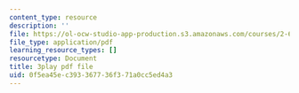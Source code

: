 ```yaml
---
content_type: resource
description: ''
file: https://ol-ocw-studio-app-production.s3.amazonaws.com/courses/2-627-fundamentals-of-photovoltaics-fall-2013/0f5ea45ec393367736f371a0cc5ed4a3_c4jP3XCZ4Sw.pdf
file_type: application/pdf
learning_resource_types: []
resourcetype: Document
title: 3play pdf file
uid: 0f5ea45e-c393-3677-36f3-71a0cc5ed4a3
---
```

